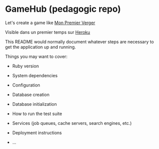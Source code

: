 # GameHub (pedagogic repo)

Let's create a game like [Mon Premier Verger](https://cdn.haba.de/medias/manual/4655-mes-mon-premier-verger-fiche-jeu-fr.pdf)


Visible dans un premier temps sur [Heroku](https://ice-field.herokuapp.com/)

This README would normally document whatever steps are necessary to get the
application up and running.

Things you may want to cover:

* Ruby version

* System dependencies

* Configuration

* Database creation

* Database initialization

* How to run the test suite

* Services (job queues, cache servers, search engines, etc.)

* Deployment instructions

* ...
